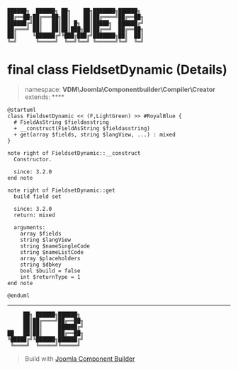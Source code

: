 ```
██████╗  ██████╗ ██╗    ██╗███████╗██████╗
██╔══██╗██╔═══██╗██║    ██║██╔════╝██╔══██╗
██████╔╝██║   ██║██║ █╗ ██║█████╗  ██████╔╝
██╔═══╝ ██║   ██║██║███╗██║██╔══╝  ██╔══██╗
██║     ╚██████╔╝╚███╔███╔╝███████╗██║  ██║
╚═╝      ╚═════╝  ╚══╝╚══╝ ╚══════╝╚═╝  ╚═╝
```
# final class FieldsetDynamic (Details)
> namespace: **VDM\Joomla\Componentbuilder\Compiler\Creator**
> extends: ****
```uml
@startuml
class FieldsetDynamic << (F,LightGreen) >> #RoyalBlue {
  # FieldAsString $fieldasstring
  + __construct(FieldAsString $fieldasstring)
  + get(array $fields, string $langView, ...) : mixed
}

note right of FieldsetDynamic::__construct
  Constructor.

  since: 3.2.0
end note

note right of FieldsetDynamic::get
  build field set

  since: 3.2.0
  return: mixed
  
  arguments:
    array $fields
    string $langView
    string $nameSingleCode
    string $nameListCode
    array $placeholders
    string $dbkey
    bool $build = false
    int $returnType = 1
end note
 
@enduml
```

---
```
     ██╗ ██████╗██████╗
     ██║██╔════╝██╔══██╗
     ██║██║     ██████╔╝
██   ██║██║     ██╔══██╗
╚█████╔╝╚██████╗██████╔╝
 ╚════╝  ╚═════╝╚═════╝
```
> Build with [Joomla Component Builder](https://git.vdm.dev/joomla/Component-Builder)

